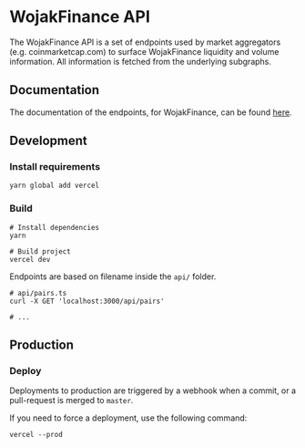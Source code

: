 # WojakFinance API

The WojakFinance API is a set of endpoints used by market aggregators (e.g. coinmarketcap.com) to surface WojakFinance liquidity
and volume information. All information is fetched from the underlying subgraphs.

## Documentation

The documentation of the endpoints, for WojakFinance, can be found [here](documentation.md).

## Development

### Install requirements

```shell
yarn global add vercel
```

### Build

```shell
# Install dependencies
yarn

# Build project
vercel dev
```

Endpoints are based on filename inside the `api/` folder.

```shell
# api/pairs.ts
curl -X GET 'localhost:3000/api/pairs'

# ...
```

## Production

### Deploy

Deployments to production are triggered by a webhook when a commit, or a pull-request is merged to `master`.

If you need to force a deployment, use the following command:

```shell
vercel --prod
```
